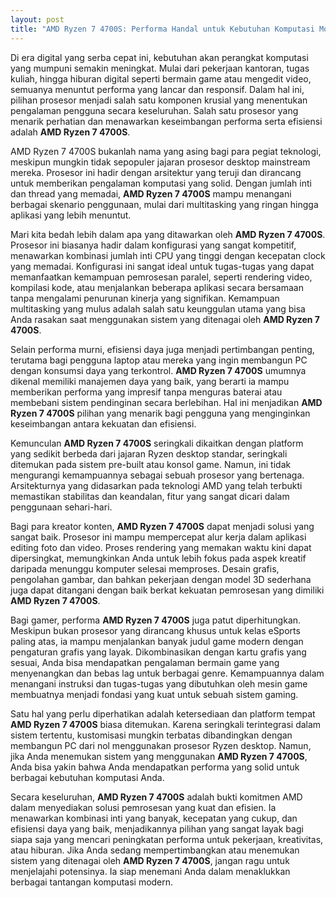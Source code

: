 ```yaml
---
layout: post
title: "AMD Ryzen 7 4700S: Performa Handal untuk Kebutuhan Komputasi Modern"
---
```


Di era digital yang serba cepat ini, kebutuhan akan perangkat komputasi yang mumpuni semakin meningkat. Mulai dari pekerjaan kantoran, tugas kuliah, hingga hiburan digital seperti bermain game atau mengedit video, semuanya menuntut performa yang lancar dan responsif. Dalam hal ini, pilihan prosesor menjadi salah satu komponen krusial yang menentukan pengalaman pengguna secara keseluruhan. Salah satu prosesor yang menarik perhatian dan menawarkan keseimbangan performa serta efisiensi adalah **AMD Ryzen 7 4700S**.

AMD Ryzen 7 4700S bukanlah nama yang asing bagi para pegiat teknologi, meskipun mungkin tidak sepopuler jajaran prosesor desktop mainstream mereka. Prosesor ini hadir dengan arsitektur yang teruji dan dirancang untuk memberikan pengalaman komputasi yang solid. Dengan jumlah inti dan thread yang memadai, **AMD Ryzen 7 4700S** mampu menangani berbagai skenario penggunaan, mulai dari multitasking yang ringan hingga aplikasi yang lebih menuntut.

Mari kita bedah lebih dalam apa yang ditawarkan oleh **AMD Ryzen 7 4700S**. Prosesor ini biasanya hadir dalam konfigurasi yang sangat kompetitif, menawarkan kombinasi jumlah inti CPU yang tinggi dengan kecepatan clock yang memadai. Konfigurasi ini sangat ideal untuk tugas-tugas yang dapat memanfaatkan kemampuan pemrosesan paralel, seperti rendering video, kompilasi kode, atau menjalankan beberapa aplikasi secara bersamaan tanpa mengalami penurunan kinerja yang signifikan. Kemampuan multitasking yang mulus adalah salah satu keunggulan utama yang bisa Anda rasakan saat menggunakan sistem yang ditenagai oleh **AMD Ryzen 7 4700S**.

Selain performa murni, efisiensi daya juga menjadi pertimbangan penting, terutama bagi pengguna laptop atau mereka yang ingin membangun PC dengan konsumsi daya yang terkontrol. **AMD Ryzen 7 4700S** umumnya dikenal memiliki manajemen daya yang baik, yang berarti ia mampu memberikan performa yang impresif tanpa menguras baterai atau membebani sistem pendinginan secara berlebihan. Hal ini menjadikan **AMD Ryzen 7 4700S** pilihan yang menarik bagi pengguna yang menginginkan keseimbangan antara kekuatan dan efisiensi.

Kemunculan **AMD Ryzen 7 4700S** seringkali dikaitkan dengan platform yang sedikit berbeda dari jajaran Ryzen desktop standar, seringkali ditemukan pada sistem pre-built atau konsol game. Namun, ini tidak mengurangi kemampuannya sebagai sebuah prosesor yang bertenaga. Arsitekturnya yang didasarkan pada teknologi AMD yang telah terbukti memastikan stabilitas dan keandalan, fitur yang sangat dicari dalam penggunaan sehari-hari.

Bagi para kreator konten, **AMD Ryzen 7 4700S** dapat menjadi solusi yang sangat baik. Prosesor ini mampu mempercepat alur kerja dalam aplikasi editing foto dan video. Proses rendering yang memakan waktu kini dapat dipersingkat, memungkinkan Anda untuk lebih fokus pada aspek kreatif daripada menunggu komputer selesai memproses. Desain grafis, pengolahan gambar, dan bahkan pekerjaan dengan model 3D sederhana juga dapat ditangani dengan baik berkat kekuatan pemrosesan yang dimiliki **AMD Ryzen 7 4700S**.

Bagi gamer, performa **AMD Ryzen 7 4700S** juga patut diperhitungkan. Meskipun bukan prosesor yang dirancang khusus untuk kelas eSports paling atas, ia mampu menjalankan banyak judul game modern dengan pengaturan grafis yang layak. Dikombinasikan dengan kartu grafis yang sesuai, Anda bisa mendapatkan pengalaman bermain game yang menyenangkan dan bebas lag untuk berbagai genre. Kemampuannya dalam menangani instruksi dan tugas-tugas yang dibutuhkan oleh mesin game membuatnya menjadi fondasi yang kuat untuk sebuah sistem gaming.

Satu hal yang perlu diperhatikan adalah ketersediaan dan platform tempat **AMD Ryzen 7 4700S** biasa ditemukan. Karena seringkali terintegrasi dalam sistem tertentu, kustomisasi mungkin terbatas dibandingkan dengan membangun PC dari nol menggunakan prosesor Ryzen desktop. Namun, jika Anda menemukan sistem yang menggunakan **AMD Ryzen 7 4700S**, Anda bisa yakin bahwa Anda mendapatkan performa yang solid untuk berbagai kebutuhan komputasi Anda.

Secara keseluruhan, **AMD Ryzen 7 4700S** adalah bukti komitmen AMD dalam menyediakan solusi pemrosesan yang kuat dan efisien. Ia menawarkan kombinasi inti yang banyak, kecepatan yang cukup, dan efisiensi daya yang baik, menjadikannya pilihan yang sangat layak bagi siapa saja yang mencari peningkatan performa untuk pekerjaan, kreativitas, atau hiburan. Jika Anda sedang mempertimbangkan atau menemukan sistem yang ditenagai oleh **AMD Ryzen 7 4700S**, jangan ragu untuk menjelajahi potensinya. Ia siap menemani Anda dalam menaklukkan berbagai tantangan komputasi modern.
